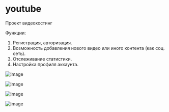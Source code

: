 # youtube

Проект видеохостинг

Функции:
1. Регистрация, авторизация.
2. Возможность добавления нового видео или иного контента (как соц. сеть).
3. Отслеживание статистики.
4. Настройка профиля аккаунта.

![image](https://github.com/arseniytaraskin/youtube/assets/104322625/b884b239-cd54-40ba-aaba-1bde85a0f4c4)


![image](https://github.com/arseniytaraskin/youtube/assets/104322625/9cec2859-f1ba-4143-9e29-cfdb430120ea)

![image](https://github.com/arseniytaraskin/youtube/assets/104322625/0813da93-7482-4dc0-932c-083b63166bad)

![image](https://github.com/arseniytaraskin/youtube/assets/104322625/b3785331-d995-4447-bc03-ff9bfc080fdb)


